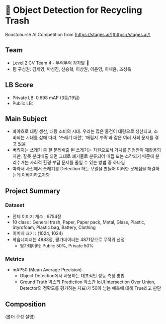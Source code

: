 # 🔎 Object Detection for Recycling Trash

Boostcourse AI Competition from [https://stages.ai/](https://stages.ai/)

## Team

- Level 2 CV Team 4 - 무럭무럭 감자밭 🥔
- 팀 구성원: 김세영, 박성진, 신승혁, 이상원, 이윤영, 이채윤, 조성욱

## LB Score

- Private LB: 0.698 mAP (3등/19팀)
- Public LB: 

## Main Subject

- 바야흐로 대량 생산, 대량 소비의 시대. 우리는 많은 물건이 대량으로 생산되고, 소비되는 시대를 삶에 따라, '쓰레기 대란', '매립지 부족'과 같은 여러 사회 문제를 겪고 있음
- 버려지는 쓰레기 중 잘 분리배출 된 쓰레기는 자원으로서 가치를 인정받아 재활용되지만, 잘못 분리배출 되면 그대로 폐기물로 분류되어 매립 또는 소각되기 때문에 분리수거는 사회적 환경 부담 문제를 줄일 수 있는 방법 중 하나임 
- 따라서 사진에서 쓰레기를 Detection 하는 모델을 만들어 이러한 문제점을 해결하는데 이바지하고자함

## Project Summary

### Dataset

- 전체 이미지 개수 : 9754장
- 10 class : General trash, Paper, Paper pack, Metal, Glass, Plastic, Styrofoam, Plastic bag, Battery, Clothing
- 이미지 크기 : (1024, 1024)
- 학습데이터는 4883장, 평가데이터는 4871장으로 무작위 선정
    - 평가데이터: Public 50%, Private 50%

### Metrics

- mAP50 (Mean Average Precision)
    - Object Detection에서 사용하는 대표적인 성능 측정 방법
    - Ground Truth 박스와 Prediction 박스간 IoU(Intersection Over Union, Detector의 정확도를 평가하는 지표)가 50이 넘는 예측에 대해 True라고 판단

## Composition

(폴더 구성 설명)